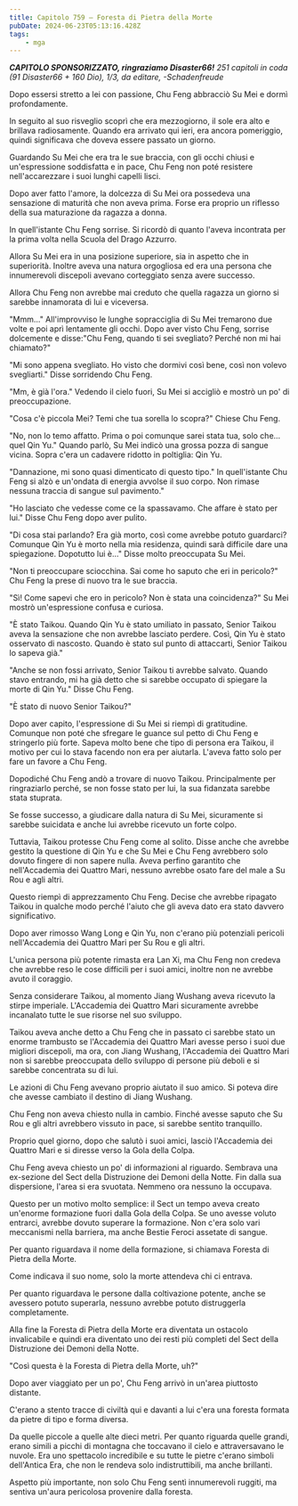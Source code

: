```yaml
---
title: Capitolo 759 – Foresta di Pietra della Morte
pubDate: 2024-06-23T05:13:16.428Z
tags:
    - mga
---
```



<em><strong>CAPITOLO SPONSORIZZATO, ringraziamo Disaster66!</strong>
251 capitoli in coda (91 Disaster66 + 160 Dio), 1/3,
da editare,
-Schadenfreude</em>


Dopo essersi stretto a lei con passione, Chu Feng abbracciò Su Mei e dormì profondamente.


In seguito al suo risveglio scoprì che era mezzogiorno, il sole era alto e brillava radiosamente. Quando era arrivato qui ieri, era ancora pomeriggio, quindi significava che doveva essere passato un giorno.


Guardando Su Mei che era tra le sue braccia, con gli occhi chiusi e un'espressione soddisfatta e in pace, Chu Feng non poté resistere nell'accarezzare i suoi lunghi capelli lisci.


Dopo aver fatto l'amore, la dolcezza di Su Mei ora possedeva una sensazione di maturità che non aveva prima. Forse era proprio un riflesso della sua maturazione da ragazza a donna.


In quell'istante Chu Feng sorrise. Si ricordò di quanto l'aveva incontrata per la prima volta nella Scuola del Drago Azzurro.


Allora Su Mei era in una posizione superiore, sia in aspetto che in superiorità. Inoltre aveva una natura orgogliosa ed era una persona che innumerevoli discepoli avevano corteggiato senza avere successo.


Allora Chu Feng non avrebbe mai creduto che quella ragazza un giorno si sarebbe innamorata di lui e viceversa.


"Mmm..." All'improvviso le lunghe sopracciglia di Su Mei tremarono due volte e poi aprì lentamente gli occhi. Dopo aver visto Chu Feng, sorrise dolcemente e disse:"Chu Feng, quando ti sei svegliato? Perché non mi hai chiamato?"


"Mi sono appena svegliato. Ho visto che dormivi così bene, così non volevo svegliarti." Disse sorridendo Chu Feng.


"Mm, è già l'ora." Vedendo il cielo fuori, Su Mei si accigliò e mostrò un po' di preoccupazione.


"Cosa c'è piccola Mei? Temi che tua sorella lo scopra?" Chiese Chu Feng.


"No, non lo temo affatto. Prima o poi comunque sarei stata tua, solo che... quel Qin Yu." Quando parlò, Su Mei indicò una grossa pozza di sangue vicina. Sopra c'era un cadavere ridotto in poltiglia: Qin Yu.


"Dannazione, mi sono quasi dimenticato di questo tipo." In quell'istante Chu Feng si alzò e un'ondata di energia avvolse il suo corpo. Non rimase nessuna traccia di sangue sul pavimento."


"Ho lasciato che vedesse come ce la spassavamo. Che affare è stato per lui." Disse Chu Feng dopo aver pulito.


"Di cosa stai parlando? Era già morto, così come avrebbe potuto guardarci? Comunque Qin Yu è morto nella mia residenza, quindi sarà difficile dare una spiegazione. Dopotutto lui è..." Disse molto preoccupata Su Mei.


"Non ti preoccupare sciocchina. Sai come ho saputo che eri in pericolo?" Chu Feng la prese di nuovo tra le sue braccia.


"Sì! Come sapevi che ero in pericolo? Non è stata una coincidenza?" Su Mei mostrò un'espressione confusa e curiosa.


"È stato Taikou. Quando Qin Yu è stato umiliato in passato, Senior Taikou aveva la sensazione che non avrebbe lasciato perdere. Così, Qin Yu è stato osservato di nascosto. Quando è stato sul punto di attaccarti, Senior Taikou lo sapeva già."


"Anche se non fossi arrivato, Senior Taikou ti avrebbe salvato. Quando stavo entrando, mi ha già detto che si sarebbe occupato di spiegare la morte di Qin Yu." Disse Chu Feng.


"È stato di nuovo Senior Taikou?"


Dopo aver capito, l'espressione di Su Mei si riempì di gratitudine. Comunque non poté che sfregare le guance sul petto di Chu Feng e stringerlo più forte. Sapeva molto bene che tipo di persona era Taikou, il motivo per cui lo stava facendo non era per aiutarla. L'aveva fatto solo per fare un favore a Chu Feng.


Dopodiché Chu Feng andò a trovare di nuovo Taikou. Principalmente per ringraziarlo perché, se non fosse stato per lui, la sua fidanzata sarebbe stata stuprata.


Se fosse successo, a giudicare dalla natura di Su Mei, sicuramente si sarebbe suicidata e anche lui avrebbe ricevuto un forte colpo.


Tuttavia, Taikou protesse Chu Feng come al solito. Disse anche che avrebbe gestito la questione di Qin Yu e che Su Mei e Chu Feng avrebbero solo dovuto fingere di non sapere nulla. Aveva perfino garantito che nell'Accademia dei Quattro Mari, nessuno avrebbe osato fare del male a Su Rou e agli altri.


Questo riempì di apprezzamento Chu Feng. Decise che avrebbe ripagato Taikou in qualche modo perché l'aiuto che gli aveva dato era stato davvero significativo.


Dopo aver rimosso Wang Long e Qin Yu, non c'erano più potenziali pericoli nell'Accademia dei Quattro Mari per Su Rou e gli altri.


L'unica persona più potente rimasta era Lan Xi, ma Chu Feng non credeva che avrebbe reso le cose difficili per i suoi amici, inoltre non ne avrebbe avuto il coraggio.


Senza considerare Taikou, al momento Jiang Wushang aveva ricevuto la stirpe imperiale. L'Accademia dei Quattro Mari sicuramente avrebbe incanalato tutte le sue risorse nel suo sviluppo.


Taikou aveva anche detto a Chu Feng che in passato ci sarebbe stato un enorme trambusto se l'Accademia dei Quattro Mari avesse perso i suoi due migliori discepoli, ma ora, con Jiang Wushang, l'Accademia dei Quattro Mari non si sarebbe preoccupata dello sviluppo di persone più deboli e si sarebbe concentrata su di lui.


Le azioni di Chu Feng avevano proprio aiutato il suo amico. Si poteva dire che avesse cambiato il destino di Jiang Wushang.


Chu Feng non aveva chiesto nulla in cambio. Finché avesse saputo che Su Rou e gli altri avrebbero vissuto in pace, si sarebbe sentito tranquillo.


Proprio quel giorno, dopo che salutò i suoi amici, lasciò l'Accademia dei Quattro Mari e si diresse verso la Gola della Colpa.


Chu Feng aveva chiesto un po' di informazioni al riguardo. Sembrava una ex-sezione del Sect della Distruzione dei Demoni della Notte. Fin dalla sua dispersione, l'area si era svuotata. Nemmeno ora nessuno la occupava.


Questo per un motivo molto semplice: il Sect un tempo aveva creato un'enorme formazione fuori dalla Gola della Colpa. Se uno avesse voluto entrarci, avrebbe dovuto superare la formazione. Non c'era solo vari meccanismi nella barriera, ma anche Bestie Feroci assetate di sangue.


Per quanto riguardava il nome della formazione, si chiamava Foresta di Pietra della Morte.


Come indicava il suo nome, solo la morte attendeva chi ci entrava.


Per quanto riguardava le persone dalla coltivazione potente, anche se avessero potuto superarla, nessuno avrebbe potuto distruggerla completamente.


Alla fine la Foresta di Pietra della Morte era diventata un ostacolo invalicabile e quindi era diventato uno dei resti più completi del Sect della Distruzione dei Demoni della Notte.


"Così questa è la Foresta di Pietra della Morte, uh?"


Dopo aver viaggiato per un po', Chu Feng arrivò in un'area piuttosto distante.


C'erano a stento tracce di civiltà qui e davanti a lui c'era una foresta formata da pietre di tipo e forma diversa.


Da quelle piccole a quelle alte dieci metri. Per quanto riguarda quelle grandi, erano simili a picchi di montagna che toccavano il cielo e attraversavano le nuvole. Era uno spettacolo incredibile e su tutte le pietre c'erano simboli dell'Antica Era, che non le rendeva solo indistruttibili, ma anche brillanti.


Aspetto più importante, non solo Chu Feng sentì innumerevoli ruggiti, ma sentiva un'aura pericolosa provenire dalla foresta.
                                


                                



